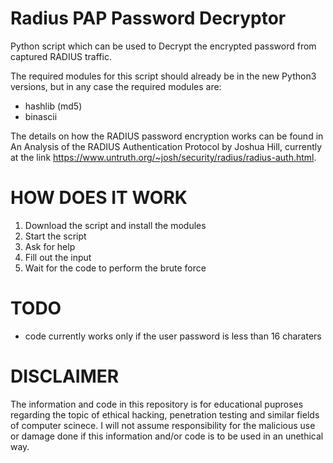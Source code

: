 # Radius PAP Password Decryptor

Python script which can be used to Decrypt the encrypted password from captured RADIUS traffic.

The required modules for this script should already be in the new Python3 versions, but in any case the required modules are:
- hashlib (md5)
- binascii

The details on how the RADIUS password encryption works can be found in An Analysis of the RADIUS Authentication Protocol by Joshua Hill, currently at the link https://www.untruth.org/~josh/security/radius/radius-auth.html.

# HOW DOES IT WORK

1. Download the script and install the modules
2. Start the script
3. Ask for help
4. Fill out the input
5. Wait for the code to perform the brute force

# TODO

- code currently works only if the user password is less than 16 charaters


# DISCLAIMER

The information and code in this repository is for educational puproses regarding the topic of ethical hacking, penetration testing and similar fields of computer scinece. I will not assume responsibility for the malicious use or damage done if this information and/or code is to be used in an unethical way.

